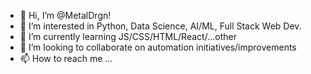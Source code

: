 - 👋 Hi, I’m @MetalDrgn!
- 👀 I’m interested in Python, Data Science, AI/ML, Full Stack Web Dev.
- 🌱 I’m currently learning JS/CSS/HTML/React/...other
- 💞️ I’m looking to collaborate on automation initiatives/improvements
- 📫 How to reach me ...

<!---
MetalDrgn is a ✨ special ✨ repository because its `README.md` (this file) appears on your GitHub profile.
You can click the Preview link to take a look at your changes.
--->

